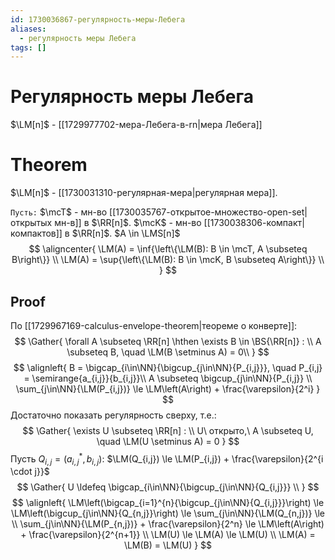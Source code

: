 ```yaml
---
id: 1730036867-регулярность-меры-Лебега
aliases:
  - регулярность меры Лебега
tags: []
---
```


# Регулярность меры Лебега
$\LM[n]$ - [[1729977702-мера-Лебега-в-rn|мера Лебега]]

# Theorem
$\LM[n]$ - [[1730031310-регулярная-мера|регулярная мера]].

`Пусть:`
$\mcT$ - мн-во [[1730035767-открытое-множество-open-set|открытых мн-в]] в $\RR[n]$.
$\mcK$ - мн-во [[1730038306-компакт|компактов]] в $\RR[n]$.
$A \in \LMS[n]$
$$
\aligncenter{
\LM(A) = \inf{\left\{\LM(B): B \in \mcT, A \subseteq B\right\}} \\
\LM(A) = \sup{\left\{\LM(B): B \in \mcK, B \subseteq A\right\}} \\
}
$$
## Proof
По [[1729967169-calculus-envelope-theorem|теореме о конверте]]:
$$
\Gather{
\forall A \subseteq \RR[n] \hthen
\exists B \in \BS{\RR[n]} : \\
A \subseteq B, \quad \LM(B \setminus A) = 0\\
}
$$
$$
\alignleft{
B = \bigcap_{i\in\NN}{\bigcup_{j\in\NN}{P_{i,j}}}, \quad
P_{i,j} = \semirange{a_{i,j}}{b_{i,j}}\\
A \subseteq \bigcup_{j\in\NN}{P_{i,j}} \\
\sum_{j\in\NN}{\LM(P_{i,j})} \le 
\LM\left(A\right) + \frac{\varepsilon}{2^i}
}
$$
Достаточно показать регулярность сверху, т.е.:
$$
\Gather{
\exists U \subseteq \RR[n] : \\
U\ открыто,\ A \subseteq U, \quad \LM(U \setminus A) = 0
}
$$
Пусть $Q_{i,j} = \left(a_{i,j}^*, b_{i,j}\right)$:
$\LM(Q_{i,j}) \le \LM(P_{i,j}) + \frac{\varepsilon}{2^{i \cdot j}}$
$$
\Gather{
U \ldefeq \bigcap_{i\in\NN}{\bigcup_{j\in\NN}{Q_{i,j}}} \\
}
$$
$$
\alignleft{
\LM\left(\bigcap_{i=1}^{n}{\bigcup_{j\in\NN}{Q_{i,j}}}\right) \le 
\LM\left(\bigcup_{j\in\NN}{Q_{n,j}}\right) \le 
\sum_{j\in\NN}{\LM(Q_{n,j})} \le \\
\sum_{j\in\NN}{\LM(P_{n,j})} + \frac{\varepsilon}{2^n} \le 
\LM\left(A\right) + \frac{\varepsilon}{2^{n+1}} \\
\LM(U) \le \LM(A) \le \LM(U) \\
\LM(A) = \LM(B) = \LM(U)
}
$$
